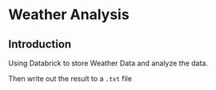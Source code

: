 # Weather Analysis

## Introduction

Using Databrick to store Weather Data and analyze the data.

Then write out the result to a `.txt` file
